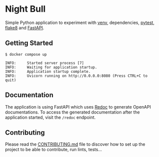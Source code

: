 # Night Bull

Simple Python application to experiment with [venv][venv], dependencies,
[pytest][pytest], [flake8][flake8] and [FastAPI][fastapi].

## Getting Started

```console
$ docker compose up
```

```
INFO:     Started server process [7]
INFO:     Waiting for application startup.
INFO:     Application startup complete.
INFO:     Uvicorn running on http://0.0.0.0:8080 (Press CTRL+C to quit)
```

## Documentation

The application is using FastAPI which uses [Redoc][redoc] to generate OpenAPI
documentations. To access the generated documentation after the application
started, visit the `/redoc` endpoint.

## Contributing

Please read the [CONTRIBUTING.md](/CONTRIBUTING.md) file to discover how to
set up the project to be able to contribute, run lints, tests...

[fastapi]: https://fastapi.tiangolo.com/
[flake8]: https://flake8.pycqa.org/en/latest/
[pytest]: https://docs.pytest.org/en/7.3.x/
[redoc]: https://github.com/Redocly/redoc
[venv]: https://docs.python.org/3/library/venv.html
